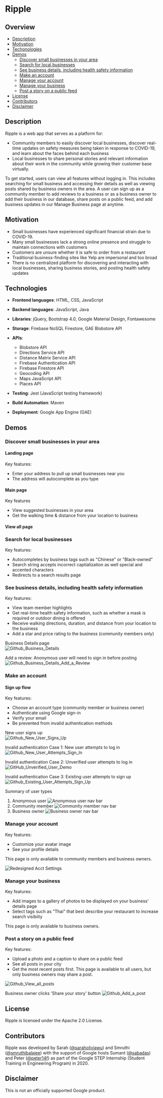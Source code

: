 # Ripple

## Overview
* [Description](#description)
* [Motivation](#motivation)
* [Techonologies](#technologies)
* [Demos](#demos)
  * [Discover small businesses in your area](#discover-small-businesses-in-your-area)
  * [Search for local businesses](#search-for-local-businesses)
  * [See business details, including health safety information](#see-business-details-including-health-safety-information)
  * [Make an account](#make-an-account)
  * [Manage your account](#manage-your-account)
  * [Manage your business](#manage-your-business)
  * [Post a story on a public feed](#post-a-story-on-a-public-feed)
* [License](#license)
* [Contributors](#contributors)
* [Disclaimer](#disclaimer)

## Description
Ripple is a web app that serves as a platform for:
* Community members to easily discover local businesses, discover real-time updates on safety measures being taken in response to COVID-19, and learn about the faces behind each business
* Local businesses to share personal stories and relevant information about their work in the community while growing their customer base virtually.

To get started, users can view all features without logging in. This includes searching for small business and accessing their details as well as viewing posts shared by business owners in the area. A user can sign up as a community member to add reviews to a business or as a business owner to add their business in our database, share posts on a public feed, and add business updates in our Manage Business page at anytime. 

## Motivation
* Small businesses have experienced significant financial strain due to COVID-19.
* Many small businesses lack a strong online presence and struggle to maintain connections with customers
* Customers are unsure whether it is safe to order from a restaurant
* Traditional business-finding sites like Yelp are impersonal and too broad
* There is no centralized platform for discovering and interacting with local businesses, sharing business stories, and posting health safety updates

## Technologies

* **Frontend languages**: HTML, CSS, JavaScript

* **Backend languages**: JavaScript, Java

* **Libraries**: jQuery, Bootstrap 4.0, Google Material Design, Fontawesome

* **Storage**: Firebase NoSQL Firestore, GAE Blobstore API

* **APIs**: 
  * Blobstore API
  * Directions Service API
  * Distance Matrix Service API
  * Firebase Authentication API
  * Firebase Firestore API
  * Geocoding API
  * Maps JavaScript API
  * Places API

* **Testing**: Jest (JavaScript testing framework)

* **Build Automation**: Maven

* **Deployment**: Google App Engine (GAE)

## Demos
### Discover small businesses in your area
#### Landing page
Key features:
* Enter your address to pull up small businesses near you
* The address will autocomplete as you type
#### Main page
Key features
* View suggested businesses in your area
* Get the walking time & distance from your location to business
#### View all page
### Search for local businesses
Key features:
* Autocompletes by business tags such as "Chinese" or "Black-owned"
* Search string accepts incorrect captialization as well special and accented characters
* Redirects to a search results page

### See business details, including health safety information
Key features:
* View team member highlights
* Get real-time health safety information, such as whether a mask is required or outdoor dining is offered
* Receive walking directions, duration, and distance from your location to the business
* Add a star and price rating to the business (community members only)  

Business Details page  
![Github_Business_Details](https://user-images.githubusercontent.com/39513112/89875220-d9cb7b00-db71-11ea-8012-b762bf300f01.gif)

Add a review: Anonymous user will need to sign in before posting
![Github_Business_Details_Add_a_Review](https://user-images.githubusercontent.com/39513112/89877874-9541de80-db75-11ea-8cc5-17b8b2825dde.gif)

### Make an account
#### Sign up flow
Key features:
* Choose an account type (community member or business owner)
* Authenticate using Google sign-in
* Verify your email
* Be prevented from invalid authentication methods

New user signs up   
![Github_New_User_Signs_Up](https://user-images.githubusercontent.com/39513112/89880362-0040e480-db79-11ea-8c9c-00068cc52c42.gif)

Invalid authentication Case 1: New user attempts to log in  
![Github_New_User_Attempts_Sign_In](https://user-images.githubusercontent.com/39513112/89880376-046d0200-db79-11ea-89cc-4d07c6aaf127.gif)

Invalid authentication Case 2: Unverified user attempts to log in  
![GitHub_Unverified_User_Demo](https://user-images.githubusercontent.com/39513112/89839777-6c90f900-db23-11ea-9641-de69d9d05877.gif)

Invalid authentication Case 3: Existing user attempts to sign up  
![Github_Existing_User_Attempts_Sign_Up](https://user-images.githubusercontent.com/39513112/89842670-3788a480-db2b-11ea-838d-63ccfdf5bb92.gif)


Summary of user types
1. Anonymous user
![Anonymous user nav bar](https://user-images.githubusercontent.com/39513112/89881445-61b58300-db7a-11ea-91a2-53ef3887014f.png)
2. Community member
![Community member nav bar](https://user-images.githubusercontent.com/39513112/89881436-5febbf80-db7a-11ea-9a53-0411ceb718db.png)
3. Business owner
![Business owner nav bar](https://user-images.githubusercontent.com/39513112/89881441-60845600-db7a-11ea-8a28-cccea606e473.png)

### Manage your account
Key features:
* Customize your avatar image
* See your profile details

This page is only available to community members and business owners.  

![Redesigned Acct Settings](https://user-images.githubusercontent.com/39513112/89838064-25086e00-db1f-11ea-8120-586399277c56.gif)

### Manage your business
Key features:
* Add images to a gallery of photos to be displayed on your business' details page
* Select tags such as "Thai" that best describe your restaurant to increase search visibiity

This page is only available to business owners.  

### Post a story on a public feed
Key features:
* Upload a photo and a caption to share on a public feed
* See all posts in your city
* Get the most recent posts first. 
This page is available to all users, but only business owners may share a post.

![Github_View_all_posts](https://user-images.githubusercontent.com/39513112/89842147-a49b3a80-db29-11ea-9c20-12fab313c71a.gif)

Business owner clicks 'Share your story' button
![Github_Add_a_post](https://user-images.githubusercontent.com/39513112/89841456-c8f61780-db27-11ea-9365-e41eb2935f6b.gif)

## License
Ripple is licensed under the Apache 2.0 License.

## Contributors
Ripple was developed by Sarah ([@saraholiviawu](https://github.com/saraholiviawu)) and Smruthi ([@smruthibalajee](https://github.com/smruthibalajee)) with the support of Google hosts Sumant ([@sabadas](https://github.com/sabadas)) and Peter ([@peter14f](https://github.com/peter14f)) as part of the Google STEP Internship (Student Training in Engineering Program) in 2020.

## Disclaimer
This is not an officially supported Google product.
